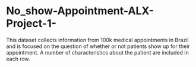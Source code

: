 # No_show-Appointment-ALX-Project-1-
This dataset collects information from 100k medical appointments in Brazil and is focused on the question of whether or not patients show up for their appointment. A number of characteristics about the patient are included in each row.
